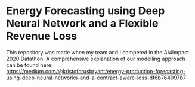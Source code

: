 # Energy Forecasting using Deep Neural Network and a Flexible Revenue Loss 
This repository was made when my team and I competed in the AI4Impact 2020 Datathon. A comprehensive explanation of our modelling approach can be found here:  
https://medium.com/@kristoforusbryant/energy-production-forecasting-using-deep-neural-networks-and-a-contract-aware-loss-df6b764097b7 
